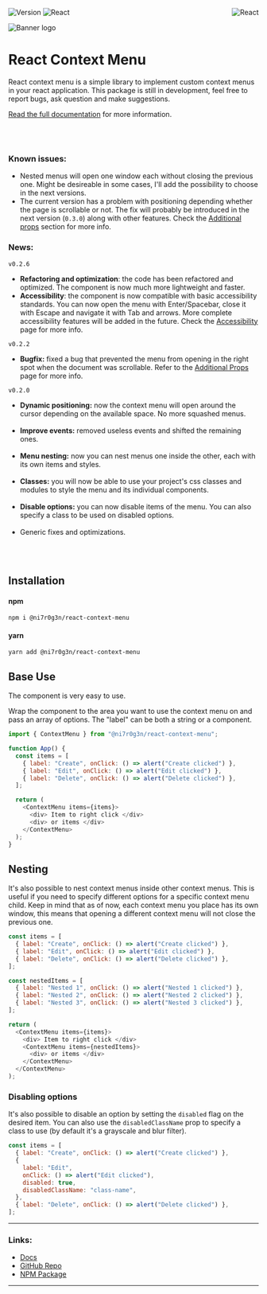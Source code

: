 <p style="text-align:left;">

<a align="left">![Version](https://img.shields.io/badge/Version-0.2.6-brightgreen?style=flat-square) ![React](https://img.shields.io/badge/React-^18.2.0-lightblue?style=flat-square&logo=react) </a>
<a style="float: right">
![React](https://img.shields.io/badge/Status-In_Development-orange?style=flat-square)
</a>

</p>

![Banner logo](https://user-images.githubusercontent.com/52223453/225049899-44b9e1a4-0830-415e-9707-75803e214886.png)

# React Context Menu

React context menu is a simple library to implement custom context menus in your react application. This package is still in development, feel free to report bugs, ask question and make suggestions.

[Read the full documentation](https://ni7r0g3n.github.io/react-context-menu/) for more information.

<br><br>

### Known issues:

- Nested menus will open one window each without closing the previous one. Might be desireable in some cases, I'll add the possibility to choose in the next versions.
- The current version has a problem with positioning depending whether the page is scrollable or not. The fix will probably be introduced in the next version (`0.3.0`) along with other features. Check the [Additional props](https://ni7r0g3n.github.io/react-context-menu/docs/Additional%20Props) section for more info.

### News:

`v0.2.6`

- **Refactoring and optimization**: the code has been refactored and optimized. The component is now much more lightweight and faster.
- **Accessibility**: the component is now compatible with basic accessibility standards. You can now open the menu with Enter/Spacebar, close it with Escape and navigate it with Tab and arrows. More complete accessibility features will be added in the future. Check the [Accessibility](https://ni7r0g3n.github.io/react-context-menu/docs/Accessibility) page for more info.

`v0.2.2`

- **Bugfix:** fixed a bug that prevented the menu from opening in the right spot when the document was scrollable. Refer to the [Additional Props](https://ni7r0g3n.github.io/react-context-menu/docs/Additional%20Props) page for more info.

`v0.2.0`

- **Dynamic positioning:** now the context menu will open around the cursor depending on the available space. No more squashed menus.
  <br>
  <br>
- **Improve events:** removed useless events and shifted the remaining ones.
  <br>
  <br>
- **Menu nesting:** now you can nest menus one inside the other, each with its own items and styles.
  <br>
  <br>
- **Classes:** you will now be able to use your project's css classes and modules to style the menu and its individual components.
  <br>
  <br>
- **Disable options:** you can now disable items of the menu. You can also specify a class to be used on disabled options.
  <br>
  <br>
- Generic fixes and optimizations.

<br><br>

## Installation

#### npm

`npm i @ni7r0g3n/react-context-menu`

#### yarn

`yarn add @ni7r0g3n/react-context-menu`

## Base Use

The component is very easy to use.

Wrap the component to the area you want to use the context menu on and pass an array of options.
The "label" can be both a string or a component.

```javascript
import { ContextMenu } from "@ni7r0g3n/react-context-menu";

function App() {
  const items = [
    { label: "Create", onClick: () => alert("Create clicked") },
    { label: "Edit", onClick: () => alert("Edit clicked") },
    { label: "Delete", onClick: () => alert("Delete clicked") },
  ];

  return (
    <ContextMenu items={items}>
      <div> Item to right click </div>
      <div> or items </div>
    </ContextMenu>
  );
}
```

## Nesting

It's also possible to nest context menus inside other context menus. This is useful if you need to specify different options for a specific context menu child. Keep in mind that as of now, each context menu you place has its own window, this means that opening a different context menu will not close the previous one.

```javascript
const items = [
  { label: "Create", onClick: () => alert("Create clicked") },
  { label: "Edit", onClick: () => alert("Edit clicked") },
  { label: "Delete", onClick: () => alert("Delete clicked") },
];

const nestedItems = [
  { label: "Nested 1", onClick: () => alert("Nested 1 clicked") },
  { label: "Nested 2", onClick: () => alert("Nested 2 clicked") },
  { label: "Nested 3", onClick: () => alert("Nested 3 clicked") },
];

return (
  <ContextMenu items={items}>
    <div> Item to right click </div>
    <ContextMenu items={nestedItems}>
      <div> or items </div>
    </ContextMenu>
  </ContextMenu>
);
```

### Disabling options

It's also possible to disable an option by setting the `disabled` flag on the desired item. You can also use the `disabledClassName` prop to specify a class to use (by default it's a grayscale and blur filter).

```javascript
const items = [
  { label: "Create", onClick: () => alert("Create clicked") },
  {
    label: "Edit",
    onClick: () => alert("Edit clicked"),
    disabled: true,
    disabledClassName: "class-name",
  },
  { label: "Delete", onClick: () => alert("Delete clicked") },
];
```

---

### Links:

- [Docs](https://ni7r0g3n.github.io/react-context-menu/)
- [GitHub Repo](https://github.com/ni7r0g3n/react-context-menu)
- [NPM Package](https://www.npmjs.com/package/@ni7r0g3n/react-context-menu)

---

